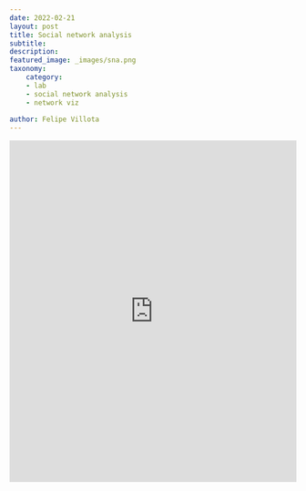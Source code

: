 ```yaml
---
date: 2022-02-21
layout: post
title: Social network analysis
subtitle: 
description: 
featured_image: _images/sna.png  
taxonomy:
    category: 
    - lab
    - social network analysis
    - network viz
    
author: Felipe Villota 
---
```

<iframe src="https://docs.google.com/viewer?url=https://felipevillota.com/wp-content/uploads/2024/11/sna_reexam.pdf&embedded=true" width="100%" height="600px" style="border: none;"> </iframe>